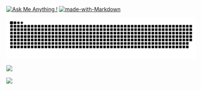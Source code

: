 [![Ask Me Anything !](https://img.shields.io/badge/Ask%20me-anything-1abc9c.svg)](https://GitHub.com/gfarcas) [![made-with-Markdown](https://img.shields.io/badge/Made%20with-Markdown-1f425f.svg)](http://commonmark.org)

![](https://github.com/nella17/nella17/raw/snk/github-snake.svg)

![](https://github-readme-stats.vercel.app/api?username=nella17&theme=default&show_icons=true)

![](https://github-readme-stats.vercel.app/api/top-langs/?username=nella17&theme=default&layout=compact&card_width=445)

